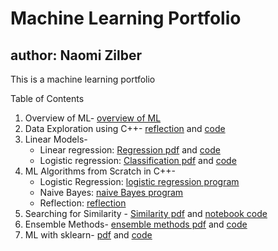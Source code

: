 # Machine Learning Portfolio
## author: Naomi Zilber
This is a machine learning portfolio

Table of Contents
1. Overview of ML- [overview of ML](https://github.com/naomi-z/Portfolio/blob/6555777b970ce6ff262724059a9f9cefc0e7658f/Overview_of_ML.pdf)
2. Data Exploration using C++- [reflection](https://github.com/naomi-z/Portfolio/blob/69013ab79e20582892f4cace212c1eaac309f127/Data_Exploration.pdf) and [code](https://github.com/naomi-z/Portfolio/blob/69013ab79e20582892f4cace212c1eaac309f127/DataExploration.cpp)
3. Linear Models-
    - Linear regression: [Regression pdf](https://github.com/naomi-z/Portfolio/blob/c1cc6a6168baceb087bc2429d39008c18fe37156/Regression.pdf) and [code](https://github.com/naomi-z/Portfolio/blob/4e2cb0a88eac0287c0d9da78f971b493202e436c/Regression.Rmd)
    - Logistic regression: [Classification pdf](https://github.com/naomi-z/Portfolio/blob/c1cc6a6168baceb087bc2429d39008c18fe37156/Classification.pdf) and [code](https://github.com/naomi-z/Portfolio/blob/4e2cb0a88eac0287c0d9da78f971b493202e436c/Classification.Rmd)
4. ML Algorithms from Scratch in C++-
    - Logistic Regression: [logistic regression program](https://github.com/naomi-z/Portfolio/blob/28a20bee60e3b0a2ca075c9be5050595380d1c1b/LogFromScratch.cpp)
    - Naive Bayes: [naive Bayes program](https://github.com/naomi-z/Portfolio/blob/28a20bee60e3b0a2ca075c9be5050595380d1c1b/NaiveBayesFromScratch.cpp)
    - Reflection: [reflection](https://github.com/naomi-z/Portfolio/blob/28a20bee60e3b0a2ca075c9be5050595380d1c1b/ML_Algorithms_From_Scratch.pdf)
5. Searching for Similarity - [Similarity pdf](https://github.com/naomi-z/Portfolio/blob/cf2a71c01c4ab84bdd65c29e3ef54cb98bf65b92/Similarity.pdf) and [notebook code](https://github.com/naomi-z/Portfolio/blob/cf2a71c01c4ab84bdd65c29e3ef54cb98bf65b92/Similarity.Rmd)
5. Ensemble Methods- [ensemble methods pdf](https://github.com/naomi-z/Portfolio/blob/19e398aa96766e0b69bbcc2e9c640d713f29d46f/EnsembleMethods.pdf) and [code](https://github.com/naomi-z/Portfolio/blob/19e398aa96766e0b69bbcc2e9c640d713f29d46f/EnsembleMethods.Rmd)
6. ML with sklearn- [pdf](https://github.com/naomi-z/Machine-Learning-Portfolio/blob/5b9b8990756701fc934947f19653f056e804613a/PythonML%20Colaboratory.pdf) and [code](https://github.com/naomi-z/Machine-Learning-Portfolio/blob/5b9b8990756701fc934947f19653f056e804613a/PythonML.ipynb)
